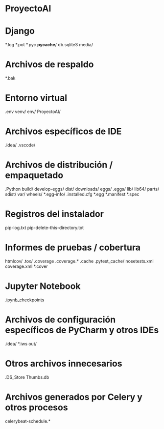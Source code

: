 # ProyectoAI
# Django

*.log
*.pot
*.pyc
__pycache__/
db.sqlite3
media/

# Archivos de respaldo
*.bak

# Entorno virtual
.env
venv/
env/
ProyectoAI/
# Archivos específicos de IDE
.idea/
.vscode/

# Archivos de distribución / empaquetado
.Python
build/
develop-eggs/
dist/
downloads/
eggs/
.eggs/
lib/
lib64/
parts/
sdist/
var/
wheels/
*.egg-info/
.installed.cfg
*.egg
*.manifest
*.spec

# Registros del instalador
pip-log.txt
pip-delete-this-directory.txt

# Informes de pruebas / cobertura
htmlcov/
.tox/
.coverage
.coverage.*
.cache
.pytest_cache/
nosetests.xml
coverage.xml
*.cover

# Jupyter Notebook
.ipynb_checkpoints

# Archivos de configuración específicos de PyCharm y otros IDEs
.idea/
*.iws
out/

# Otros archivos innecesarios
.DS_Store
Thumbs.db

# Archivos generados por Celery y otros procesos
celerybeat-schedule.*
